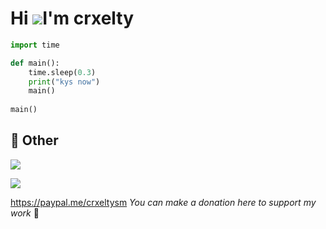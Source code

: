 # Hi ![](https://user-images.githubusercontent.com/18350557/176309783-0785949b-9127-417c-8b55-ab5a4333674e.gif)I'm crxelty

```python
import time

def main():
    time.sleep(0.3)
    print("kys now")
    main()
    
main()

```

## 💮 Other

<p>
 <img src="https://komarev.com/ghpvc/?username=crxel&color=blue"/>
</p>

<p>
 <img src="https://spotify-github-profile.vercel.app/api/view?uid=315dgbwyxkswhukx4dasqh3yiw6i&cover_image=true&theme=default&show_offline=false&background_color=121212&interchange=false&bar_color=03d7fc"/>
</p>

https://paypal.me/crxeltysm *You can make a donation here to support my work* 💋
